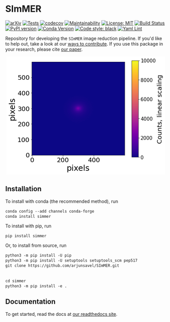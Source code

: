 # SImMER
[![arXiv](https://img.shields.io/badge/arXiv-2212.00641-b31b1b.svg)](https://arxiv.org/abs/2212.00641)
 [![Tests](https://github.com/arjunsavel/SImMER/actions/workflows/run_tests.yml/badge.svg)](https://github.com/arjunsavel/SImMER/actions/workflows/run_tests.yml)
[![codecov](https://codecov.io/gh/arjunsavel/simmer/branch/main/graph/badge.svg?token=eMUOVt99Gh)](https://codecov.io/gh/arjunsavel/simmer) [![Maintainability](https://api.codeclimate.com/v1/badges/d1fa9d77e8fbcc96619a/maintainability)](https://codeclimate.com/github/arjunsavel/SImMER/maintainability) [![License: MIT](https://img.shields.io/badge/License-MIT-yellow.svg)](https://opensource.org/licenses/MIT)
[![Build Status](https://readthedocs.org/projects/simmer/badge/?version=latest)](http://simmer.readthedocs.io/en/latest/?badge=latest) [![PyPI version](https://badge.fury.io/py/simmer.svg)](https://badge.fury.io/py/simmer) [![Conda Version](https://img.shields.io/conda/v/conda-forge/simmer?color=g&label=conda-forge%20%20%20%20%20&logo=conda-forge)](https://anaconda.org/conda-forge/simmer) [![Code style: black](https://img.shields.io/badge/code%20style-black-000000.svg)](https://github.com/psf/black) [![Yaml Lint](https://github.com/arjunsavel/SImMER/actions/workflows/yaml.yml/badge.svg)](https://github.com/arjunsavel/SImMER/actions/workflows/yaml.yml)



Repository for developing the ```SImMER``` image reduction pipeline. If you'd like to help out, take a look at our [ways to contribute](https://github.com/arjunsavel/simmer/blob/main/CONTRIBUTING.md). If you use this package in your research, please cite [our paper](https://iopscience.iop.org/article/10.1088/1538-3873/aca4f9/meta?casa_token=GQzZtqAVVDAAAAAA:uyvTw9R2VIWITJcGAioptUSJFmGMFaj4kS61ZGKKRf2k97nHVv5libuIly2FFBR95Iiq0576P2t90Hw5KqyFYehRcbsx).

<p align="center">
  <img src="https://github.com/arjunsavel/SImMER/blob/main/docs/img/final_image.png" />
</p>


## Installation
To install with conda (the recommended method), run
```
conda config --add channels conda-forge
conda install simmer
```
To install with pip, run
```
pip install simmer
```
Or, to install from source, run
```
python3 -m pip install -U pip
python3 -m pip install -U setuptools setuptools_scm pep517
git clone https://github.com/arjunsavel/SImMER.git


cd simmer
python3 -m pip install -e .
```

## Documentation
To get started, read the docs at [our readthedocs site](https://simmer.readthedocs.io/en/latest/pages/about/).

